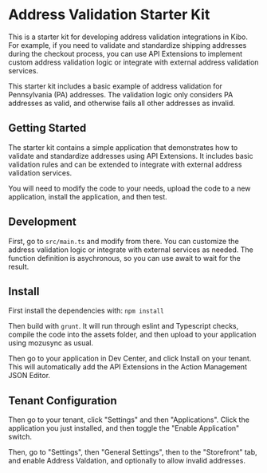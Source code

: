 # Address Validation Starter Kit

This is a starter kit for developing address validation integrations in Kibo. For example, if you need to validate and standardize shipping addresses during the checkout process, you can use API Extensions to implement custom address validation logic or integrate with external address validation services.

This starter kit includes a basic example of address validation for Pennsylvania (PA) addresses. The validation logic only considers PA addresses as valid, and otherwise fails all other addresses as invalid.

## Getting Started

The starter kit contains a simple application that demonstrates how to validate and standardize addresses using API Extensions. It includes basic validation rules and can be extended to integrate with external address validation services.

You will need to modify the code to your needs, upload the code to a new application, install the application, and then test.

## Development

First, go to `src/main.ts` and modify from there. You can customize the address validation logic or integrate with external services as needed. The function definition is asychronous, so you can use await to wait for the result.

## Install

First install the dependencies with: `npm install`

Then build with `grunt`. It will run through eslint and Typescript checks, compile the code into the assets folder, and then upload to your application using mozusync as usual.

Then go to your application in Dev Center, and click Install on your tenant. This will automatically add the API Extensions in the Action Management JSON Editor.

## Tenant Configuration

Then go to your tenant, click "Settings" and then "Applications". Click the application you just installed, and then toggle the "Enable Application" switch.

Then, go to "Settings", then "General Settings", then to the "Storefront" tab, and enable Address Valdation, and optionally to allow invalid addresses.
